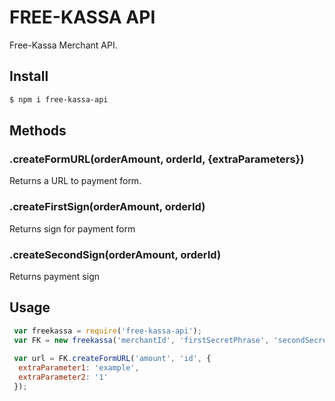 # FREE-KASSA API

Free-Kassa Merchant API.

## Install

```sh
$ npm i free-kassa-api
```



## Methods

### .createFormURL(orderAmount, orderId, {extraParameters})

Returns a URL to payment form.

### .createFirstSign(orderAmount, orderId)

Returns sign for payment form

### .createSecondSign(orderAmount, orderId)

Returns payment sign



## Usage

```js
 var freekassa = require('free-kassa-api');
 var FK = new freekassa('merchantId', 'firstSecretPhrase', 'secondSecretPhrase', 'currency');
 
 var url = FK.createFormURL('amount', 'id', {
  extraParameter1: 'example',
  extraParameter2: '1'
 });
```
